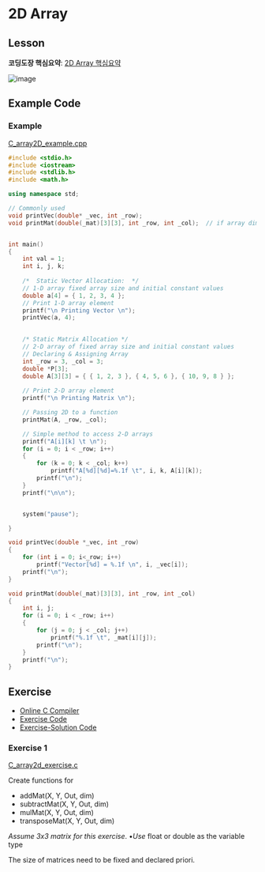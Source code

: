 # 2D Array

## Lesson

**코딩도장 핵심요약**: [2D Array 핵심요약](https://dojang.io/mod/page/view.php?id=673)

![image](https://user-images.githubusercontent.com/38373000/185039344-617ca154-16c4-4c83-8240-593e2457744f.png)



## Example Code

### Example

[C\_array2D\_example.cpp](https://github.com/ykkimhgu/Tutorial-C-Program/tree/main/pointer-array)

```cpp
#include <stdio.h>
#include <iostream>
#include <stdlib.h>
#include <math.h>

using namespace std;

// Commonly used
void printVec(double* _vec, int _row);
void printMat(double(_mat)[3][3], int _row, int _col);  // if array dimension(M,N) is known


int main()
{
	int val = 1;
	int i, j, k;
	
	/*  Static Vector Allocation:  */
	// 1-D array fixed array size and initial constant values 	
	double a[4] = { 1, 2, 3, 4 };
	// Print 1-D array element		
	printf("\n Printing Vector \n");
	printVec(a, 4);
	

	/* Static Matrix Allocation */
	// 2-D array of fixed array size and initial constant values
	// Declaring & Assigning Array
	int _row = 3, _col = 3;
	double *P[3];
	double A[3][3] = { { 1, 2, 3 }, { 4, 5, 6 }, { 10, 9, 8 } };
				
	// Print 2-D array element		
	printf("\n Printing Matrix \n");

	// Passing 2D to a function
	printMat(A, _row, _col);	

	// Simple method to access 2-D arrays
	printf("A[i][k] \t \n");
	for (i = 0; i < _row; i++)
	{
		for (k = 0; k < _col; k++)
			printf("A[%d][%d]=%.1f \t", i, k, A[i][k]);
		printf("\n");
	}
	printf("\n\n");


	system("pause");

}

void printVec(double *_vec, int _row)
{
	for (int i = 0; i<_row; i++)
		printf("Vector[%d] = %.1f \n", i, _vec[i]);
	printf("\n");
}

void printMat(double(_mat)[3][3], int _row, int _col)
{
	int i, j;
	for (i = 0; i < _row; i++)
	{
		for (j = 0; j < _col; j++)
			printf("%.1f \t", _mat[i][j]);
		printf("\n");
	}
	printf("\n");
}
```



## Exercise

* [Online C Compiler](https://www.onlinegdb.com/online\_c\_compiler)
* [Exercise Code](https://github.com/ykkimhgu/Tutorial-C-Program/tree/main/pointer-array)
* [Exercise-Solution Code](https://github.com/ykkimhgu/Tutorial-C-Program/tree/main/pointer-array/solution)

### Exercise 1

[C\_array2d\_exercise.c](https://github.com/ykkimhgu/Tutorial-C-Program/tree/main/pointer-array)

Create functions for

* addMat(X, Y, Out, dim)
* subtractMat(X, Y, Out, dim)
* mulMat(X, Y, Out, dim)
* transposeMat(X, Y, Out, dim)

_Assume 3x3 matrix for this exercise_. •_Use_ float or double as the variable type

The size of matrices need to be fixed and declared priori.
